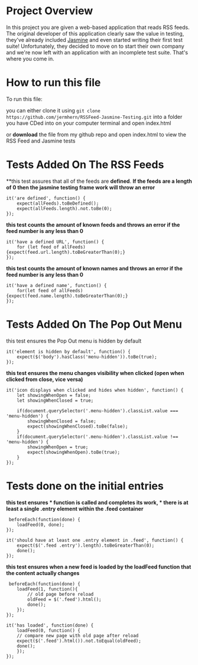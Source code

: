 # Project Overview

In this project you are given a web-based application that reads RSS feeds. The original developer of this application clearly saw the value in testing, they've already included [Jasmine](http://jasmine.github.io/) and even started writing their first test suite! Unfortunately, they decided to move on to start their own company and we're now left with an application with an incomplete test suite. That's where you come in.


# How to run this file
To run this file: 

you can either clone it using `git clone https://github.com/jermhern/RSSFeed-Jasmine-Testing.git` into a folder you have CDed into on your computer terminal and open index.html

or **download** the file from my github repo and open index.html to view the RSS Feed and Jasmine tests

Tests Added On The RSS Feeds
============================
**this test assures that all of the feeds are **defined**. 
**If the feeds are a length of 0 then the jasmine testing frame work will throw an error**

    it('are defined', function() {
        expect(allFeeds).toBeDefined();
        expect(allFeeds.length).not.toBe(0);
    });


**this test counts the amount of known feeds and throws an error if the feed number is any less than 0**



    it('have a defined URL', function() {
        for (let feed of allFeeds) {expect(feed.url.length).toBeGreaterThan(0);}
    });

**this test counts the amount of known names and throws an error if the feed number is any less than 0**



    it('have a defined name', function() {
        for(let feed of allFeeds) {expect(feed.name.length).toBeGreaterThan(0);}
    });
    
Tests Added On The Pop Out Menu
===============================
this test ensures the Pop Out menu is hidden by default 



    it('element is hidden by default', function() {
        expect($('body').hasClass('menu-hidden')).toBe(true);
    });

**this test ensures the menu changes visibility when clicked 
(open when clicked from close, vice versa)**



    it('icon displays when clicked and hides when hidden', function() {
        let showingWhenOpen = false;
        let showingWhenClosed = true;

        if(document.querySelector('.menu-hidden').classList.value === 'menu-hidden') {
            showingWhenClosed = false;
            expect(showingWhenClosed).toBe(false);
        }
        if(document.querySelector('.menu-hidden').classList.value !== 'menu-hidden') {
            showingWhenOpen = true;
            expect(showingWhenOpen).toBe(true);
        }
    });

Tests done on the initial entries
=================================
**this test ensures 
         * function is called and completes its work, 
         * there is at least a single .entry element within the .feed container**
         
         
         
     beforeEach(function(done) {
        loadFeed(0, done);
    });

    it('should have at least one .entry element in .feed', function() {       
        expect($('.feed .entry').length).toBeGreaterThan(0);
        done();
    });

**this test ensures when a new feed is loaded by the loadFeed 
function that the content actually changes**



     beforeEach(function(done) {
        loadFeed(1, function(){
            // old page before reload
            oldFeed = $('.feed').html();
            done();
        });
    });

    it('has loaded', function(done) {
        loadFeed(0, function() {
        // compare new page with old page after reload
        expect($('.feed').html()).not.toEqual(oldFeed);
        done();
        });
    }); 

